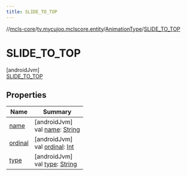 ```yaml
---
title: SLIDE_TO_TOP
---
```

//[mcls-core](../../../../index.html)/[tv.mycujoo.mclscore.entity](../../index.html)/[AnimationType](../index.html)/[SLIDE_TO_TOP](index.html)



# SLIDE_TO_TOP



[androidJvm]\
[SLIDE_TO_TOP](index.html)



## Properties


| Name | Summary |
|---|---|
| [name](../../../tv.mycujoo.mclscore.logger/-message-level/-e-r-r-o-r/index.html#-372974862%2FProperties%2F-1646817299) | [androidJvm]<br>val [name](../../../tv.mycujoo.mclscore.logger/-message-level/-e-r-r-o-r/index.html#-372974862%2FProperties%2F-1646817299): [String](https://kotlinlang.org/api/latest/jvm/stdlib/kotlin/-string/index.html) |
| [ordinal](../../../tv.mycujoo.mclscore.logger/-message-level/-e-r-r-o-r/index.html#-739389684%2FProperties%2F-1646817299) | [androidJvm]<br>val [ordinal](../../../tv.mycujoo.mclscore.logger/-message-level/-e-r-r-o-r/index.html#-739389684%2FProperties%2F-1646817299): [Int](https://kotlinlang.org/api/latest/jvm/stdlib/kotlin/-int/index.html) |
| [type](../type.html) | [androidJvm]<br>val [type](../type.html): [String](https://kotlinlang.org/api/latest/jvm/stdlib/kotlin/-string/index.html) |


